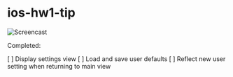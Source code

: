 ios-hw1-tip
===========
![Screencast](http://i.imgur.com/gxAveSX.gif)

Completed:

[ ] Display settings view
[ ] Load and save user defaults
[ ] Reflect new user setting when returning to main view
